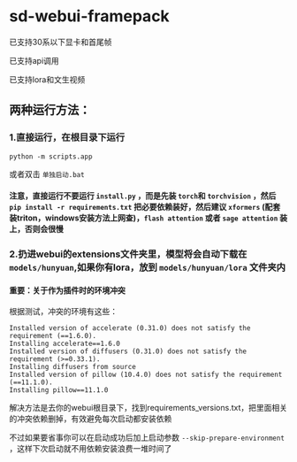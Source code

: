# sd-webui-framepack

已支持30系以下显卡和首尾帧

已支持api调用

已支持lora和文生视频

## 两种运行方法：

### 1.直接运行，在根目录下运行

```
python -m scripts.app
```

或者双击 `单独启动.bat`

#### 注意，直接运行不要运行 `install.py` ，而是先装 `torch`和 `torchvision` ，然后 `pip install -r requirements.txt` 把必要依赖装好，然后建议 `xformers` (配套装triton，windows安装方法上网查)，`flash attention` 或者 `sage attention` 装上，否则会很慢

### 2.扔进webui的extensions文件夹里，模型将会自动下载在 `models/hunyuan`,如果你有lora，放到 `models/hunyuan/lora` 文件夹内

#### 重要：关于作为插件时的环境冲突

根据测试，冲突的环境有这些：

```
Installed version of accelerate (0.31.0) does not satisfy the requirement (==1.6.0).
Installing accelerate==1.6.0
Installed version of diffusers (0.31.0) does not satisfy the requirement (>=0.33.1).
Installing diffusers from source
Installed version of pillow (10.4.0) does not satisfy the requirement (==11.1.0).
Installing pillow==11.1.0
```

解决方法是去你的webui根目录下，找到requirements_versions.txt，把里面相关的冲突依赖删掉，有效避免每次启动都安装依赖

不过如果要省事你可以在启动成功后加上启动参数 `--skip-prepare-environment` ，这样下次启动就不用依赖安装浪费一堆时间了
